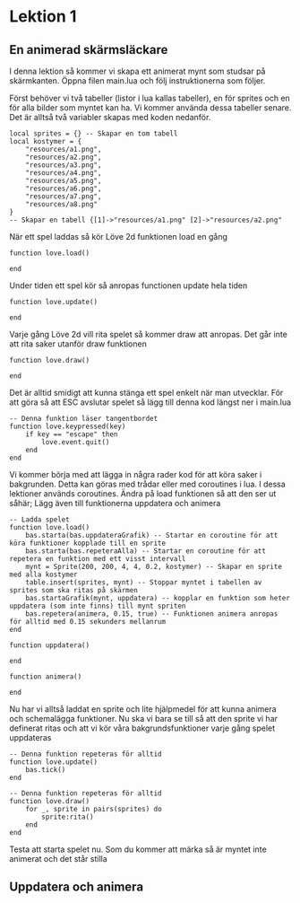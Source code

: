 # Lektion 1

## En animerad skärmsläckare

I denna lektion så kommer vi skapa ett animerat mynt som studsar på skärmkanten. Öppna filen main.lua och följ instruktionerna som följer.

Först behöver vi två tabeller (listor i lua kallas tabeller), en för sprites och en för alla bilder som myntet kan ha. Vi kommer använda dessa tabeller senare. Det är alltså två variabler skapas med koden nedanför.

```
local sprites = {} -- Skapar en tom tabell
local kostymer = {
    "resources/a1.png",
    "resources/a2.png",
    "resources/a3.png",
    "resources/a4.png",
    "resources/a5.png",
    "resources/a6.png",
    "resources/a7.png",
    "resources/a8.png"
}
-- Skapar en tabell {[1]->"resources/a1.png" [2]->"resources/a2.png"
```

När ett spel laddas så kör Löve 2d funktionen load en gång

```
function love.load()

end
```

Under tiden ett spel kör så anropas functionen update hela tiden

```
function love.update()

end
```

Varje gång Löve 2d vill rita spelet så kommer draw att anropas. Det går inte att rita saker utanför draw funktionen

```
function love.draw()

end
```

Det är alltid smidigt att kunna stänga ett spel enkelt när man utvecklar. För att göra så att ESC avslutar spelet så lägg till denna kod längst ner i main.lua

```
-- Denna funktion läser tangentbordet
function love.keypressed(key)
    if key == "escape" then
        love.event.quit()
    end
end
```

Vi kommer börja med att lägga in några rader kod för att köra saker i bakgrunden. Detta kan göras med trådar eller med coroutines i lua. I dessa lektioner används coroutines. Ändra på load funktionen så att den ser ut såhär; Lägg även till funktionerna uppdatera och animera

```
-- Ladda spelet
function love.load()
    bas.starta(bas.uppdateraGrafik) -- Startar en coroutine för att köra funktioner kopplade till en sprite
    bas.starta(bas.repeteraAlla) -- Startar en coroutine för att repetera en funktion med ett visst intervall
    mynt = Sprite(200, 200, 4, 4, 0.2, kostymer) -- Skapar en sprite med alla kostymer
    table.insert(sprites, mynt) -- Stoppar myntet i tabellen av sprites som ska ritas på skärmen
    bas.startaGrafik(mynt, uppdatera) -- kopplar en funktion som heter uppdatera (som inte finns) till mynt spriten
    bas.repetera(animera, 0.15, true) -- Funktionen animera anropas för alltid med 0.15 sekunders mellanrum
end

function uppdatera()

end

function animera()

end
```

Nu har vi alltså laddat en sprite och lite hjälpmedel för att kunna animera och schemalägga funktioner. Nu ska vi bara se till så att den sprite vi har definerat ritas och att vi kör våra bakgrundsfunktioner varje gång spelet uppdateras

```
-- Denna funktion repeteras för alltid
function love.update()
    bas.tick()
end

-- Denna funktion repeteras för alltid
function love.draw()
    for _, sprite in pairs(sprites) do
        sprite:rita()
    end
end
```

Testa att starta spelet nu. Som du kommer att märka så är myntet inte animerat och det står stilla

## Uppdatera och animera

